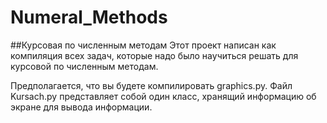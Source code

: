 # Numeral_Methods
##Курсовая по численным методам
Этот проект написан как компиляция всех задач, которые надо было научиться решать для курсовой по численным методам. 

Предполагается, что вы будете компилировать graphics.py. 
Файл Kursach.py представляет собой один класс, хранящий информацию об экране для вывода информации. 
